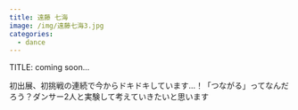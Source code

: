 ```yaml
---
title: 遠藤 七海
image: /img/遠藤七海3.jpg
categories:
  - dance
---
```

TITLE: coming soon...

初出展、初挑戦の連続で今からドキドキしています…！「つながる」ってなんだろう？ダンサー2人と実験して考えていきたいと思います
